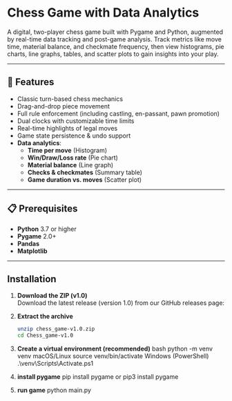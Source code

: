 # Chess Game with Data Analytics

A digital, two-player chess game built with Pygame and Python, augmented by real-time data tracking and post-game analysis.  Track metrics like move time, material balance, and checkmate frequency, then view histograms, pie charts, line graphs, tables, and scatter plots to gain insights into your play.

---

## 🔑 Features

- Classic turn-based chess mechanics  
- Drag-and-drop piece movement  
- Full rule enforcement (including castling, en-passant, pawn promotion)  
- Dual clocks with customizable time limits  
- Real-time highlights of legal moves  
- Game state persistence & undo support  
- **Data analytics**:  
  - **Time per move** (Histogram)  
  - **Win/Draw/Loss rate** (Pie chart)  
  - **Material balance** (Line graph)  
  - **Checks & checkmates** (Summary table)  
  - **Game duration vs. moves** (Scatter plot)  

---

## 📋 Prerequisites

- **Python** 3.7 or higher  
- **Pygame** 2.0+  
- **Pandas**  
- **Matplotlib**

---

## Installation

1. **Download the ZIP (v1.0)**  
   Download the latest release (version 1.0) from our GitHub releases page:  

2. **Extract the archive**  
   ```bash
   unzip chess_game-v1.0.zip
   cd Chess_game-v1.0

3. **Create a virtual environment (recommended)**
  bash
  python -m venv venv
  macOS/Linux
  source venv/bin/activate
  Windows (PowerShell)
  .\venv\Scripts\Activate.ps1

4. **install pygame**
  pip install pygame or pip3 install pygame

5. **run game**
  python main.py